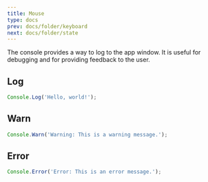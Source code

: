 ```yaml
---
title: Mouse
type: docs
prev: docs/folder/keyboard
next: docs/folder/state
---
```


The console provides a way to log to the app window. It is useful for debugging and for providing feedback to the user.

## Log
```javascript
Console.Log('Hello, world!');
```


## Warn
```javascript
Console.Warn('Warning: This is a warning message.');
```

## Error
```javascript
Console.Error('Error: This is an error message.');
```
